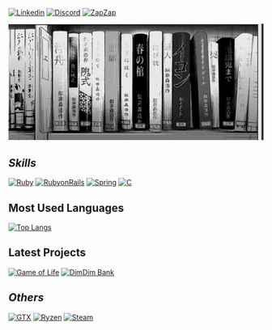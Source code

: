 [![Linkedin](https://img.shields.io/badge/LinkedIn-0077B5?style=for-the-badge&logo=linkedin&logoColor=white)](https://www.linkedin.com/in/lucasgrfzan/)
[![Discord](https://img.shields.io/badge/Discord-7289DA?style=for-the-badge&logo=discord&logoColor=white)](https://discordlookup.com/user/744312574635409408)
[![ZapZap](https://img.shields.io/badge/WhatsApp-25D366?style=for-the-badge&logo=whatsapp&logoColor=white)](https://wa.me/5511952255818)


<img src="23c063fa2ea57199dcead7128e0638ef.jpg" alt="Profile Image">

## *Skills*
[![Ruby](https://img.shields.io/badge/Ruby-CC342D?style=for-the-badge&logo=ruby&logoColor=white)](https://www.ruby-lang.org/)
[![RubyonRails](https://img.shields.io/badge/Ruby_on_Rails-CC0000?style=for-the-badge&logo=ruby-on-rails&logoColor=white)](https://rubyonrails.org/)
[![Spring](https://img.shields.io/badge/Spring-6DB33F?style=for-the-badge&logo=spring&logoColor=white)](https://spring.io/)
[![C](https://img.shields.io/badge/C-00599C?style=for-the-badge&logo=c&logoColor=white)](https://devdocs.io/c/)

## Most Used Languages

[![Top Langs](https://github-readme-stats.vercel.app/api/top-langs/?username=DigaLugas&layout=compact&theme=dark)](https://github.com/anuraghazra/github-readme-stats)

## Latest Projects

[![Game of Life](https://github-readme-stats.vercel.app/api/pin/?username=DigaLugas&repo=gameoflife&theme=dark&show_owner=true&description_lines_count)](https://github.com/DigaLugas/GameOfLife) [![DimDim Bank](https://github-readme-stats.vercel.app/api/pin/?username=DigaLugas&repo=Raycasting&theme=dark&show_owner=true&description_lines_count=3)](https://github.com/DigaLugas/Raycasting) 

## *Others*

[![GTX](https://img.shields.io/badge/NVIDIA-GTX3060-76B900?style=for-the-badge&logo=nvidia&logoColor=white)]()
[![Ryzen](https://img.shields.io/badge/AMD-Ryzen_5_5600G-ED1C24?style=for-the-badge&logo=amd&logoColor=white)]()
[![Steam](https://img.shields.io/badge/Steam-000000?style=for-the-badge&logo=steam&logoColor=white)](https://steamcommunity.com/profiles/76561199214311469)
